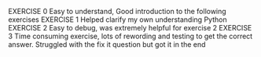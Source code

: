 EXERCISE 0 
Easy to understand, Good introduction to the following exercises
EXERCISE 1
Helped clarify my own understanding Python 
EXERCISE 2
Easy to debug, was extremely helpful for exercise 2
EXERCISE 3
Time consuming exercise, lots of rewording and testing to get the correct answer. Struggled with the fix it question but got it in the end 